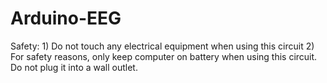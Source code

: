 # Arduino-EEG
Safety: 1) Do not touch any electrical equipment when using this circuit
        2) For safety reasons, only keep computer on battery when using this circuit. Do not plug it into a wall outlet. 

